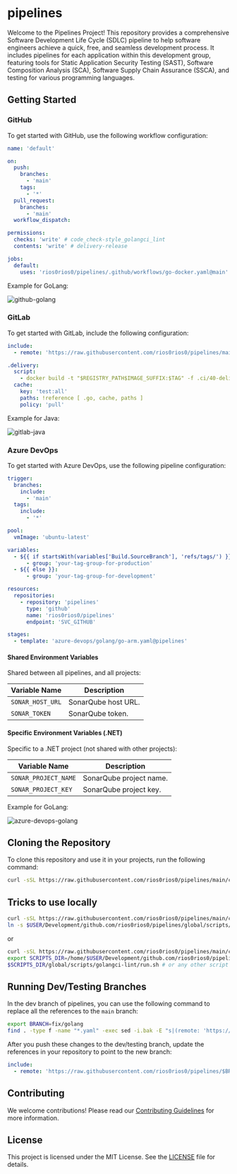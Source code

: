 # pipelines
Welcome to the Pipelines Project! This repository provides a comprehensive Software Development Life Cycle (SDLC) pipeline to help software engineers achieve a quick, free, and seamless development process. It includes pipelines for each application within this development group, featuring tools for Static Application Security Testing (SAST), Software Composition Analysis (SCA), Software Supply Chain Assurance (SSCA), and testing for various programming languages.

## Getting Started

### GitHub
To get started with GitHub, use the following workflow configuration:

```yaml
name: 'default'

on:
  push:
    branches:
      - 'main'
    tags:
      - '*'
  pull_request:
    branches:
      - 'main'
  workflow_dispatch:

permissions:
  checks: 'write' # code_check-style_golangci_lint
  contents: 'write' # delivery-release

jobs:
  default:
    uses: 'rios0rios0/pipelines/.github/workflows/go-docker.yaml@main'
```

Example for GoLang:

![github-golang](.docs/github-golang.png)

### GitLab
To get started with GitLab, include the following configuration:

```yaml
include:
  - remote: 'https://raw.githubusercontent.com/rios0rios0/pipelines/main/gitlab/golang/go-docker.yaml'

.delivery:
  script:
    - docker build -t "$REGISTRY_PATH$IMAGE_SUFFIX:$TAG" -f .ci/40-delivery/Dockerfile .
  cache:
    key: 'test:all'
    paths: !reference [ .go, cache, paths ]
    policy: 'pull'
```

Example for Java:

![gitlab-java](.docs/gitlab-java.png)

### Azure DevOps
To get started with Azure DevOps, use the following pipeline configuration:

```yaml
trigger:
  branches:
    include:
      - 'main'
  tags:
    include:
      - '*'

pool:
  vmImage: 'ubuntu-latest'

variables:
  - ${{ if startsWith(variables['Build.SourceBranch'], 'refs/tags/') }}:
      - group: 'your-tag-group-for-production'
  - ${{ else }}:
      - group: 'your-tag-group-for-development'

resources:
  repositories:
    - repository: 'pipelines'
      type: 'github'
      name: 'rios0rios0/pipelines'
      endpoint: 'SVC_GITHUB'

stages:
  - template: 'azure-devops/golang/go-arm.yaml@pipelines'
```

#### Shared Environment Variables
Shared between all pipelines, and all projects:

| Variable Name    | Description         |
|------------------|---------------------|
| `SONAR_HOST_URL` | SonarQube host URL. |
| `SONAR_TOKEN`    | SonarQube token.    |

#### Specific Environment Variables (.NET)
Specific to a .NET project (not shared with other projects):

| Variable Name        | Description             |
|----------------------|-------------------------|
| `SONAR_PROJECT_NAME` | SonarQube project name. |
| `SONAR_PROJECT_KEY`  | SonarQube project key.  |

Example for GoLang:

![azure-devops-golang](.docs/azure-devops-golang.png)

## Cloning the Repository
To clone this repository and use it in your projects, run the following command:

```bash
curl -sSL https://raw.githubusercontent.com/rios0rios0/pipelines/main/clone.sh | bash
```

## Tricks to use locally

```bash
curl -sSL https://raw.githubusercontent.com/rios0rios0/pipelines/main/clone.sh | bash
ln -s $USER/Development/github.com/rios0rios0/pipelines/global/scripts/golangci-lint/.golangci.yml ~/.golangci.yml
```

or

```bash
curl -sSL https://raw.githubusercontent.com/rios0rios0/pipelines/main/clone.sh | bash
export SCRIPTS_DIR=/home/$USER/Development/github.com/rios0rios0/pipelines
$SCRIPTS_DIR/global/scripts/golangci-lint/run.sh # or any other script
```

## Running Dev/Testing Branches
In the dev branch of pipelines, you can use the following command to replace all the references to the `main` branch:

```bash
export BRANCH=fix/golang
find . -type f -name "*.yaml" -exec sed -i.bak -E "s|(remote: 'https://raw.githubusercontent.com/rios0rios0/pipelines/)[^/]+(/.*)|\1$BRANCH\2|g" {} +
```

After you push these changes to the dev/testing branch, update the references in your repository to point to the new branch:

```yaml
include:
  - remote: 'https://raw.githubusercontent.com/rios0rios0/pipelines/$BRANCH/gitlab/golang/go-debian.yaml'
```

## Contributing
We welcome contributions! Please read our [Contributing Guidelines](CONTRIBUTING.md) for more information.

## License
This project is licensed under the MIT License. See the [LICENSE](LICENSE) file for details.
